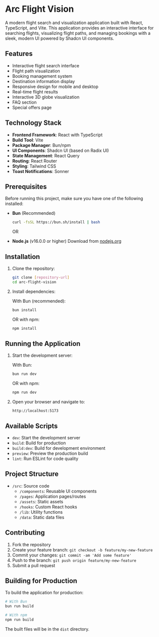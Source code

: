 # Arc Flight Vision

A modern flight search and visualization application built with React, TypeScript, and Vite. This application provides an interactive interface for searching flights, visualizing flight paths, and managing bookings with a sleek, modern UI powered by Shadcn UI components.

## Features

- Interactive flight search interface
- Flight path visualization
- Booking management system
- Destination information display
- Responsive design for mobile and desktop
- Real-time flight results
- Interactive 3D globe visualization
- FAQ section
- Special offers page

## Technology Stack

- **Frontend Framework**: React with TypeScript
- **Build Tool**: Vite
- **Package Manager**: Bun/npm
- **UI Components**: Shadcn UI (based on Radix UI)
- **State Management**: React Query
- **Routing**: React Router
- **Styling**: Tailwind CSS
- **Toast Notifications**: Sonner

## Prerequisites

Before running this project, make sure you have one of the following installed:

- **Bun** (Recommended)
  ```bash
  curl -fsSL https://bun.sh/install | bash
  ```
  
  OR

- **Node.js** (v16.0.0 or higher)
  Download from [nodejs.org](https://nodejs.org/)

## Installation

1. Clone the repository:
   ```bash
   git clone [repository-url]
   cd arc-flight-vision
   ```

2. Install dependencies:

   With Bun (recommended):
   ```bash
   bun install
   ```

   OR with npm:
   ```bash
   npm install
   ```

## Running the Application

1. Start the development server:

   With Bun:
   ```bash
   bun run dev
   ```

   OR with npm:
   ```bash
   npm run dev
   ```

2. Open your browser and navigate to:
   ```
   http://localhost:5173
   ```

## Available Scripts

- `dev`: Start the development server
- `build`: Build for production
- `build:dev`: Build for development environment
- `preview`: Preview the production build
- `lint`: Run ESLint for code quality

## Project Structure

- `/src`: Source code
  - `/components`: Reusable UI components
  - `/pages`: Application pages/routes
  - `/assets`: Static assets
  - `/hooks`: Custom React hooks
  - `/lib`: Utility functions
  - `/data`: Static data files

## Contributing

1. Fork the repository
2. Create your feature branch: `git checkout -b feature/my-new-feature`
3. Commit your changes: `git commit -am 'Add some feature'`
4. Push to the branch: `git push origin feature/my-new-feature`
5. Submit a pull request

## Building for Production

To build the application for production:

```bash
# With Bun
bun run build

# With npm
npm run build
```

The built files will be in the `dist` directory.
